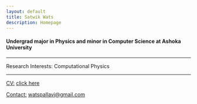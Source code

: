 ```yaml
---
layout: default
title: Satwik Wats
description: Homepage
---
```


#### Undergrad major in Physics and minor in Computer Science at Ashoka University

<hr />

<strong></strong>




Research Interests: Computational Physics

<hr />
	
<u>CV:</u> <a href="/assets/pdf/SatwikCV.pdf">click here</a>

<u>Contact:</u> <a href="mailto:watssatwik4@gmail.com">watspallavi@gmail.com</a>
